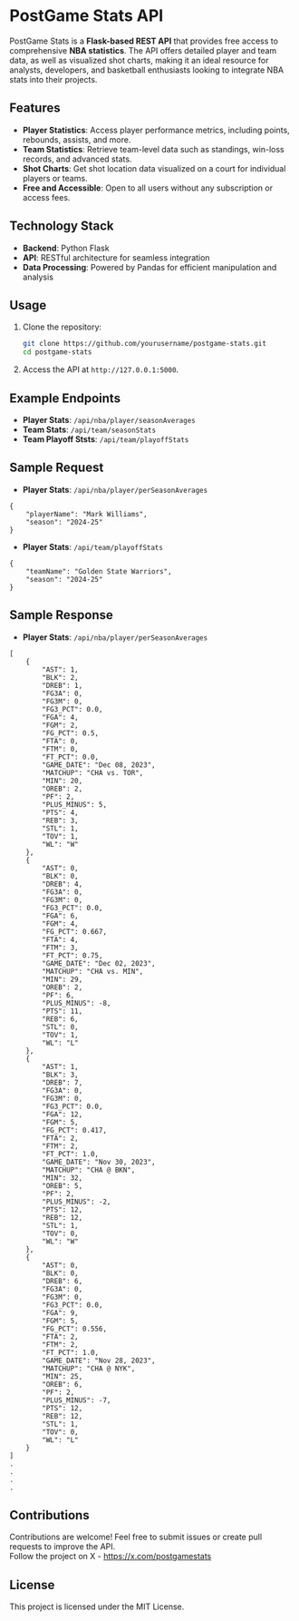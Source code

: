 
# PostGame Stats API  

PostGame Stats is a **Flask-based REST API** that provides free access to comprehensive **NBA statistics**. The API offers detailed player and team data, as well as visualized shot charts, making it an ideal resource for analysts, developers, and basketball enthusiasts looking to integrate NBA stats into their projects.  

## Features  
- **Player Statistics**: Access player performance metrics, including points, rebounds, assists, and more.  
- **Team Statistics**: Retrieve team-level data such as standings, win-loss records, and advanced stats.  
- **Shot Charts**: Get shot location data visualized on a court for individual players or teams.  
- **Free and Accessible**: Open to all users without any subscription or access fees.  

## Technology Stack  
- **Backend**: Python Flask  
- **API**: RESTful architecture for seamless integration  
- **Data Processing**: Powered by Pandas for efficient manipulation and analysis  

## Usage  
1. Clone the repository:  
   ```bash  
   git clone https://github.com/yourusername/postgame-stats.git  
   cd postgame-stats  
   ```  
4. Access the API at `http://127.0.0.1:5000`.  

## Example Endpoints  
- **Player Stats**: `/api/nba/player/seasonAverages`  
- **Team Stats**: `/api/team/seasonStats`  
- **Team Playoff Ststs**: `/api/team/playoffStats`

## Sample Request
- **Player Stats**: `/api/nba/player/perSeasonAverages`  
```
{
    "playerName": "Mark Williams",
    "season": "2024-25"
}
```
- **Player Stats**: `/api/team/playoffStats`
```
{
    "teamName": "Golden State Warriors",
    "season": "2024-25"
}
```

## Sample Response
- **Player Stats**: `/api/nba/player/perSeasonAverages`  
```
[
    {
        "AST": 1,
        "BLK": 2,
        "DREB": 1,
        "FG3A": 0,
        "FG3M": 0,
        "FG3_PCT": 0.0,
        "FGA": 4,
        "FGM": 2,
        "FG_PCT": 0.5,
        "FTA": 0,
        "FTM": 0,
        "FT_PCT": 0.0,
        "GAME_DATE": "Dec 08, 2023",
        "MATCHUP": "CHA vs. TOR",
        "MIN": 20,
        "OREB": 2,
        "PF": 2,
        "PLUS_MINUS": 5,
        "PTS": 4,
        "REB": 3,
        "STL": 1,
        "TOV": 1,
        "WL": "W"
    },
    {
        "AST": 0,
        "BLK": 0,
        "DREB": 4,
        "FG3A": 0,
        "FG3M": 0,
        "FG3_PCT": 0.0,
        "FGA": 6,
        "FGM": 4,
        "FG_PCT": 0.667,
        "FTA": 4,
        "FTM": 3,
        "FT_PCT": 0.75,
        "GAME_DATE": "Dec 02, 2023",
        "MATCHUP": "CHA vs. MIN",
        "MIN": 29,
        "OREB": 2,
        "PF": 6,
        "PLUS_MINUS": -8,
        "PTS": 11,
        "REB": 6,
        "STL": 0,
        "TOV": 1,
        "WL": "L"
    },
    {
        "AST": 1,
        "BLK": 3,
        "DREB": 7,
        "FG3A": 0,
        "FG3M": 0,
        "FG3_PCT": 0.0,
        "FGA": 12,
        "FGM": 5,
        "FG_PCT": 0.417,
        "FTA": 2,
        "FTM": 2,
        "FT_PCT": 1.0,
        "GAME_DATE": "Nov 30, 2023",
        "MATCHUP": "CHA @ BKN",
        "MIN": 32,
        "OREB": 5,
        "PF": 2,
        "PLUS_MINUS": -2,
        "PTS": 12,
        "REB": 12,
        "STL": 1,
        "TOV": 0,
        "WL": "W"
    },
    {
        "AST": 0,
        "BLK": 0,
        "DREB": 6,
        "FG3A": 0,
        "FG3M": 0,
        "FG3_PCT": 0.0,
        "FGA": 9,
        "FGM": 5,
        "FG_PCT": 0.556,
        "FTA": 2,
        "FTM": 2,
        "FT_PCT": 1.0,
        "GAME_DATE": "Nov 28, 2023",
        "MATCHUP": "CHA @ NYK",
        "MIN": 25,
        "OREB": 6,
        "PF": 2,
        "PLUS_MINUS": -7,
        "PTS": 12,
        "REB": 12,
        "STL": 1,
        "TOV": 0,
        "WL": "L"
    }
]
.
.
.
.
```

## Contributions  
Contributions are welcome! Feel free to submit issues or create pull requests to improve the API.  
Follow the project on X - https://x.com/postgamestats

## License  
This project is licensed under the MIT License.  
